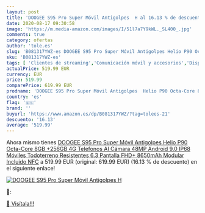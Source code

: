```yaml
---
layout: post
title: 'DOOGEE S95 Pro Super Móvil Antigolpes  H al 16.13 % de descuento'
date: 2020-08-17 09:30:58
image: 'https://m.media-amazon.com/images/I/51l7a7Y9kWL._SL400_.jpg'
comments: true
category: ofertas
author: 'tole.es'
slug: 'B081317YWZ-es DOOGEE S95 Pro Super Móvil Antigolpes Helio P90 Octa-Core...'
sku: 'B081317YWZ-es'
tags: [ 'Clientes de streaming','Comunicación móvil y accesorios','Dispositivos para el streaming','Electrónica','Equipos de audio y Hi-Fi','Informática','Móviles','Móviles y smartphones libres','Smartwatches','Tablets','Tecnología para vestir','android', ]
actualPrice: 519.99 EUR
currency: EUR
price: 519.99
comparePrice: 619.99 EUR
prodname: 'DOOGEE S95 Pro Super Móvil Antigolpes  Helio P90 Octa-Core 8GB +256GB 4G Telefonos  AI Cámara 48MP  Android 9.0 IP68 Móviles Todoterreno Resistentes  6.3 Pantalla FHD+  8650mAh Modular Incluido   NFC'
country: 'es'
flag: '🇪🇸'
brand: ''
buyurl: 'https://www.amazon.es/dp/B081317YWZ/?tag=tolees-21'
descuento: '16.13'
average: '519.99'
---
```


Ahora mismo tienes [DOOGEE S95 Pro Super Móvil Antigolpes  Helio P90 Octa-Core 8GB +256GB 4G Telefonos  AI Cámara 48MP  Android 9.0 IP68 Móviles Todoterreno Resistentes  6.3 Pantalla FHD+  8650mAh Modular Incluido   NFC](https://www.amazon.es/dp/B081317YWZ/?tag=tolees-21) a 519.99 EUR (original: 619.99 EUR) (16.13 %  de descuento) en el siguiente enlace!

[![DOOGEE S95 Pro Super Móvil Antigolpes  H](https://m.media-amazon.com/images/I/51l7a7Y9kWL._SL400_.jpg)](https://www.amazon.es/dp/B081317YWZ/?tag=tolees-21)

🔎:


[🛒 Visítala!!!](https://www.amazon.es/dp/B081317YWZ/?tag=tolees-21)
